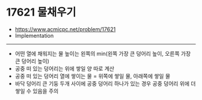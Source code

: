 # 17621 물채우기

- https://www.acmicpc.net/problem/17621
- Implementation
---
- 어떤 열에 채워지는 물 높이는 왼쪽의 min(왼쪽 가장 큰 덩어리 높이, 오른쪽 가장 큰 덩어리 높이)
- 공중 떠 있는 덩어리는 위에 쌓일 양 따로 계산
- 공중 떠 있는 덩어리 열에 쌓이는 물 = 위쪽에 쌓일 물, 아래쪽에 쌓일 물
- 바닥 덩어리 큰 기둥 두개 사이에 공중 덩어리 하나가 있는 경우 공중 덩어리 위에 더 쌓일 수 있음을 주의